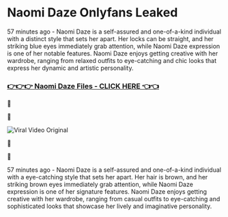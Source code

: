 # Naomi Daze Onlyfans Leaked

<p>57 minutes ago - Naomi Daze is a self-assured and one-of-a-kind individual with a distinct style that sets her apart. Her locks can be straight, and her striking blue eyes immediately grab attention, while Naomi Daze expression is one of her notable features. Naomi Daze enjoys getting creative with her wardrobe, ranging from relaxed outfits to eye-catching and chic looks that express her dynamic and artistic personality.</p><p>
<h3><a href="https://fansleaks.com-getfree.pro/naomi-daze" rel="nofollow">👉👉👉 Naomi Daze Files - CLICK HERE 👈👈</a></h3>
<p>🔻</p>
<p>🔻</p> <p>
<a href="https://fansleaks.com-getfree.pro/naomi-daze" rel="nofollow"><img src="https://i.imgur.com/0ZbtXZ5.gif" alt="Viral Video Original" style="max-width: 100%; display: inline-block;" data-target="animated-image.originalImage"></a>
<p>🔻</p>
<p>🔻</p> <p>57 minutes ago - Naomi Daze is a self-assured and one-of-a-kind individual with a eye-catching style that sets her apart. Her hair is brown, and her striking brown eyes immediately grab attention, while Naomi Daze expression is one of her signature features. Naomi Daze enjoys getting creative with her wardrobe, ranging from casual outfits to eye-catching and sophisticated looks that showcase her lively and imaginative personality.</p>